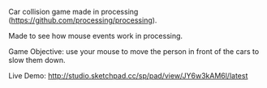 Car collision game made in processing (https://github.com/processing/processing).

Made to see how mouse events work in processing.

Game Objective: use your mouse to move the person in front of the cars to slow them down.

Live Demo: http://studio.sketchpad.cc/sp/pad/view/JY6w3kAM6l/latest

